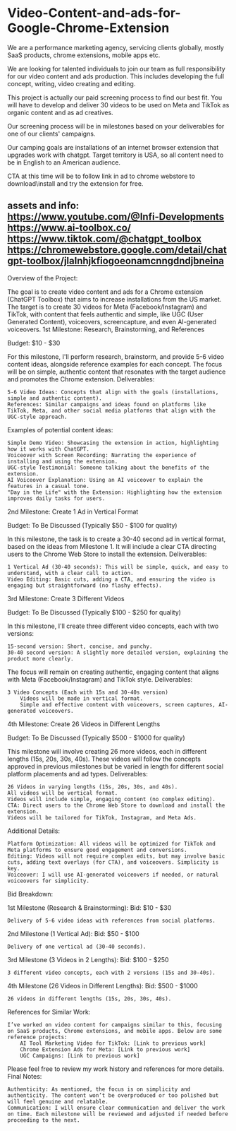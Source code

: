 # Video-Content-and-ads-for-Google-Chrome-Extension
We are a performance marketing agency, servicing clients globally, mostly SaaS products, chrome extensions, mobile apps etc.

We are looking for talented individuals to join our team as full responsibility for our video content and ads production.
This includes developing the full concept, writing, video creating and editing.

This project is actually our paid screening process to find our best fit.
You will have to develop and deliver 30 videos to be used on Meta and TikTok as organic content and as ad creatives.

Our screening process will be in milestones based on your deliverables for one of our clients' campaigns.

Our camping goals are installations of an internet browser extension that upgrades work with chatgpt. Target territory is USA, so all content need to be in English to an American audience.

CTA at this time will be to follow link in ad to chrome webstore to download\install and try the extension for free.

assets and info:
https://www.youtube.com/@Infi-Developments
https://www.ai-toolbox.co/
https://www.tiktok.com/@chatgpt_toolbox
https://chromewebstore.google.com/detail/chatgpt-toolbox/jlalnhjkfiogoeonamcnngdndjbneina
-----

Overview of the Project:

The goal is to create video content and ads for a Chrome extension (ChatGPT Toolbox) that aims to increase installations from the US market. The target is to create 30 videos for Meta (Facebook/Instagram) and TikTok, with content that feels authentic and simple, like UGC (User Generated Content), voiceovers, screencapture, and even AI-generated voiceovers.
1st Milestone: Research, Brainstorming, and References

Budget: $10 - $30

For this milestone, I'll perform research, brainstorm, and provide 5-6 video content ideas, alongside reference examples for each concept. The focus will be on simple, authentic content that resonates with the target audience and promotes the Chrome extension.
Deliverables:

    5-6 Video Ideas: Concepts that align with the goals (installations, simple and authentic content).
    References: Similar campaigns and ideas found on platforms like TikTok, Meta, and other social media platforms that align with the UGC-style approach.

Examples of potential content ideas:

    Simple Demo Video: Showcasing the extension in action, highlighting how it works with ChatGPT.
    Voiceover with Screen Recording: Narrating the experience of installing and using the extension.
    UGC-style Testimonial: Someone talking about the benefits of the extension.
    AI Voiceover Explanation: Using an AI voiceover to explain the features in a casual tone.
    "Day in the Life" with the Extension: Highlighting how the extension improves daily tasks for users.

2nd Milestone: Create 1 Ad in Vertical Format

Budget: To Be Discussed (Typically $50 - $100 for quality)

In this milestone, the task is to create a 30-40 second ad in vertical format, based on the ideas from Milestone 1. It will include a clear CTA directing users to the Chrome Web Store to install the extension.
Deliverables:

    1 Vertical Ad (30-40 seconds): This will be simple, quick, and easy to understand, with a clear call to action.
    Video Editing: Basic cuts, adding a CTA, and ensuring the video is engaging but straightforward (no flashy effects).

3rd Milestone: Create 3 Different Videos

Budget: To Be Discussed (Typically $100 - $250 for quality)

In this milestone, I'll create three different video concepts, each with two versions:

    15-second version: Short, concise, and punchy.
    30-40 second version: A slightly more detailed version, explaining the product more clearly.

The focus will remain on creating authentic, engaging content that aligns with Meta (Facebook/Instagram) and TikTok style.
Deliverables:

    3 Video Concepts (Each with 15s and 30-40s version)
        Videos will be made in vertical format.
        Simple and effective content with voiceovers, screen captures, AI-generated voiceovers.

4th Milestone: Create 26 Videos in Different Lengths

Budget: To Be Discussed (Typically $500 - $1000 for quality)

This milestone will involve creating 26 more videos, each in different lengths (15s, 20s, 30s, 40s). These videos will follow the concepts approved in previous milestones but be varied in length for different social platform placements and ad types.
Deliverables:

    26 Videos in varying lengths (15s, 20s, 30s, and 40s).
    All videos will be vertical format.
    Videos will include simple, engaging content (no complex editing).
    CTA: Direct users to the Chrome Web Store to download and install the extension.
    Videos will be tailored for TikTok, Instagram, and Meta Ads.

Additional Details:

    Platform Optimization: All videos will be optimized for TikTok and Meta platforms to ensure good engagement and conversions.
    Editing: Videos will not require complex edits, but may involve basic cuts, adding text overlays (for CTA), and voiceovers. Simplicity is key.
    Voiceover: I will use AI-generated voiceovers if needed, or natural voiceovers for simplicity.

Bid Breakdown:

1st Milestone (Research & Brainstorming):
Bid: $10 - $30

    Delivery of 5-6 video ideas with references from social platforms.

2nd Milestone (1 Vertical Ad):
Bid: $50 - $100

    Delivery of one vertical ad (30-40 seconds).

3rd Milestone (3 Videos in 2 Lengths):
Bid: $100 - $250

    3 different video concepts, each with 2 versions (15s and 30-40s).

4th Milestone (26 Videos in Different Lengths):
Bid: $500 - $1000

    26 videos in different lengths (15s, 20s, 30s, 40s).

References for Similar Work:

    I’ve worked on video content for campaigns similar to this, focusing on SaaS products, Chrome extensions, and mobile apps. Below are some reference projects:
        AI Tool Marketing Video for TikTok: [Link to previous work]
        Chrome Extension Ads for Meta: [Link to previous work]
        UGC Campaigns: [Link to previous work]

Please feel free to review my work history and references for more details.
Final Notes:

    Authenticity: As mentioned, the focus is on simplicity and authenticity. The content won’t be overproduced or too polished but will feel genuine and relatable.
    Communication: I will ensure clear communication and deliver the work on time. Each milestone will be reviewed and adjusted if needed before proceeding to the next.
